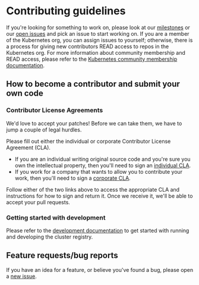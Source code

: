 # Contributing guidelines

If you're looking for something to work on, please look at our
[milestones](https://github.com/kubernetes/cluster-registry/milestones) or our
[open issues](https://github.com/kubernetes/cluster-registry/issues) and pick an
issue to start working on. If you are a member of the Kubernetes org, you can
assign issues to yourself; otherwise, there is a process for giving new
contributors READ access to repos in the Kubernetes org. For more information
about community membership and READ access, please refer to the
[Kubernetes community membership documentation](https://github.com/kubernetes/community/blob/master/community-membership.md).

## How to become a contributor and submit your own code

### Contributor License Agreements

We'd love to accept your patches! Before we can take them, we have to jump a
couple of legal hurdles.

Please fill out either the individual or corporate Contributor License Agreement
(CLA).

  * If you are an individual writing original source code and you're sure you
    own the intellectual property, then you'll need to sign an
    [individual CLA](https://identity.linuxfoundation.org/node/285/node/285/individual-signup).
  * If you work for a company that wants to allow you to contribute your work,
    then you'll need to sign a
    [corporate CLA](https://identity.linuxfoundation.org/node/285/organization-signup).

Follow either of the two links above to access the appropriate CLA and
instructions for how to sign and return it. Once we receive it, we'll be able
to accept your pull requests.

### Getting started with development

Please refer to the [development documentation](/docs/development.md) to get
started with running and developing the cluster registry.

## Feature requests/bug reports

If you have an idea for a feature, or believe you've found a bug, please open a
[new issue](https://github.com/kubernetes/cluster-registry/issues/new).
